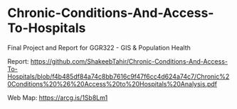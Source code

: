 # Chronic-Conditions-And-Access-To-Hospitals

Final Project and Report for GGR322 - GIS & Population Health

Report: https://github.com/ShakeebTahir/Chronic-Conditions-And-Access-To-Hospitals/blob/f4b485df84a74c8bb7616c9f47f6cc4d624a74c7/Chronic%20Conditions%20%26%20Access%20to%20Hospitals%20Analysis.pdf

Web Map: https://arcg.is/1Sb8Lm1
